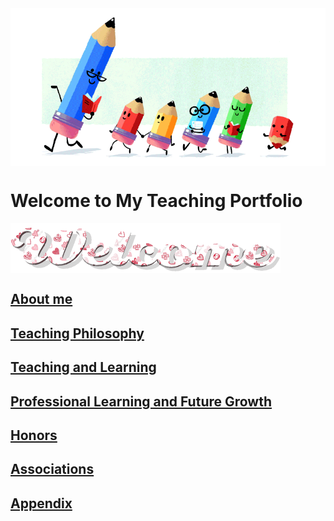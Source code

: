 <img src="teacher-gif.gif" align="center"/>

# Welcome to My Teaching Portfolio

<img src="welcome-19.gif" align="center"/>

## [About me](./About.md)

## [Teaching Philosophy](./philosophya.md)

## [Teaching and Learning](#teaching-and-learning-1)

## [Professional Learning and Future Growth](#professional-learning-and-future-growth-1)
  
## [Honors](#honors-1)
  
## [Associations](#associations-1)

## [Appendix](#appendix-1)


